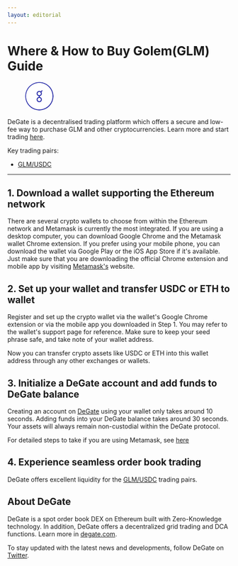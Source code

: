 ```yaml
---
layout: editorial
---
```


# Where & How to Buy Golem(GLM) Guide

<figure><img src="../.gitbook/assets/glm_0x7dd9c5cba05e151c895fde1cf355c9a1d5da64291712371816276.jpg" alt="GLM" width="64" style="border-radius: 50%;"><figcaption></figcaption></figure>

DeGate is a decentralised trading platform which offers a secure and low-fee way to purchase GLM and other cryptocurrencies. Learn more and start trading [here](https://app.degate.com/trade/USDC/0x7dd9c5cba05e151c895fde1cf355c9a1d5da6429?utm_source=howtobuy).&#x20;

Key trading pairs:

* [GLM/USDC](https://app.degate.com/trade/USDC/0x7dd9c5cba05e151c895fde1cf355c9a1d5da6429?utm_source=howtobuy)

***

## 1. Download a wallet supporting the Ethereum network

There are several crypto wallets to choose from within the Ethereum network and Metamask is currently the most integrated. If you are using a desktop computer, you can download Google Chrome and the Metamask wallet Chrome extension. If you prefer using your mobile phone, you can download the wallet via Google Play or the iOS App Store if it's available. Just make sure that you are downloading the official Chrome extension and mobile app by visiting [Metamask's](https://metamask.io/) website.

## 2. Set up your wallet and transfer USDC or ETH to wallet

Register and set up the crypto wallet via the wallet's Google Chrome extension or via the mobile app you downloaded in Step 1. You may refer to the wallet's support page for reference. Make sure to keep your seed phrase safe, and take note of your wallet address.&#x20;

Now you can transfer crypto assets like USDC or ETH into this wallet address through any other exchanges or wallets.

## 3. Initialize a DeGate account and add funds to DeGate balance

Creating an account on [DeGate](https://app.degate.com/?utm_source=GLM_howtobuy) using your wallet only takes around 10 seconds. Adding funds into your DeGate balance takes around 30 seconds. Your assets will always remain non-custodial within the DeGate protocol.

For detailed steps to take if you are using Metamask, see [here](https://docs.degate.com/v/product_en/main-features/wallet-connectivity/metamask)

## 4. Experience seamless order book trading

DeGate offers excellent liquidity for the [GLM/USDC](https://app.degate.com/trade/USDC/0x7dd9c5cba05e151c895fde1cf355c9a1d5da6429?utm_source=howtobuy) trading pairs.&#x20;

## About DeGate

DeGate is a spot order book DEX on Ethereum built with Zero-Knowledge technology. In addition, DeGate offers a decentralized grid trading and DCA functions. Learn more in [degate.com](https://degate.com/?utm_source=GLM_howtobuy).

To stay updated with the latest news and developments, follow DeGate on [Twitter](https://twitter.com/degatedex).
